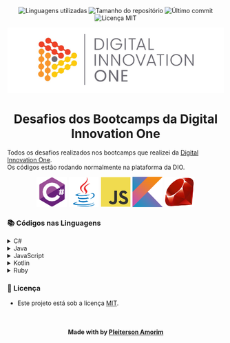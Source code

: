<!-- Badges session -->
<p align="center">
  <!-- languages -->
  <img src="https://img.shields.io/github/languages/count/pleiterson/desafios-bootcamps-dio?style=social" alt="Linguagens utilizadas">
  <!-- repo size -->
  <img src="https://img.shields.io/github/repo-size/Pleiterson/desafios-bootcamps-dio?style=social" alt="Tamanho do repositório">
  <!-- last commit -->
  <img src="https://img.shields.io/github/last-commit/Pleiterson/desafios-bootcamps-dio?style=social" alt="Último commit">
  <!-- licence MIT -->
  <img src="https://img.shields.io/github/license/Pleiterson/desafios-bootcamps-dio?style=social" alt="Licença MIT">
</p>

<!--Banner session-->
<p align="center">
  <img src="./assets/banner.png" alt="DIO" tittle="Digital Innovation One">
</p>

<!--About session-->
<h1 align="center">Desafios dos Bootcamps da Digital Innovation One</h1>

Todos os desafios realizados nos bootcamps que realizei da [Digital Innovation One](https://digitalinnovation.one/).<br>
Os códigos estão rodando normalmente na plataforma da DIO.

<!-- Ícones das linguagens -->
<p align="center">
  <!-- C# -->
  <img src="./assets/csharp.svg" alt="csharp" tittle="C#" width="70" height="70">
  <!-- Java -->
  <img src="./assets/java.svg" alt="java" tittle="Java" width="70" height="70">
  <!-- JavaScript -->
  <img src="./assets/javascript.svg" alt="javascript" tittle="JavaScript" width="70" height="70">
  <!-- Kotlin -->
  <img src="./assets/kotlin.svg" alt="kotlin" tittle="Kotlin" width="70" height="70">
  <img src="./assets/ruby.svg" alt="ruby" tittle="Ruby" width="70" height="70">
</p>

<h3>📚 Códigos nas Linguagens </h3>

<!-- C# -->
<details>
  <summary><span>C#</span></summary>
  <div>
    <h4>Desafios aritméticos em C#</h4>
    <a href="https://github.com/Pleiterson/desafios-bootcamps-dio/blob/master/C%23/Desafios%20aritm%C3%A9ticos%20em%20C%23/media-1.cs">Média 1</a><br/>
    <a href="https://github.com/Pleiterson/desafios-bootcamps-dio/blob/master/C%23/Desafios%20aritm%C3%A9ticos%20em%20C%23/crescimento-populacional.cs">Crescimento Populacional</a><br/>
    <a href="https://github.com/Pleiterson/desafios-bootcamps-dio/blob/master/C%23/Desafios%20aritm%C3%A9ticos%20em%20C%23/bazinga.cs">Bazinga!</a><br/>
    <a href="https://github.com/Pleiterson/desafios-bootcamps-dio/blob/master/C%23/Desafios%20aritm%C3%A9ticos%20em%20C%23/tempo-de-um-evento.cs">Tempo de um Evento</a><br/>
    <a href="https://github.com/Pleiterson/desafios-bootcamps-dio/blob/master/C%23/Desafios%20aritm%C3%A9ticos%20em%20C%23/comunicacao-em-piralandia.cs">Comunicação em Piralândia</a>
  </div>
    <div>
      <h4>Desenvolvendo algoritmos com C#</h4>
      <a href="https://github.com/Pleiterson/desafios-bootcamps-dio/blob/master/C%23/Desenvolvendo%20algoritmos%20com%20C%23/calculo-de-viagem.cs">Cálculo de viagem</a><br/>
      <a href="https://github.com/Pleiterson/desafios-bootcamps-dio/blob/master/C%23/Desenvolvendo%20algoritmos%20com%20C%23/album-da-copa.cs">Álbum da Copa</a><br/>
      <a href="https://github.com/Pleiterson/desafios-bootcamps-dio/blob/master/C%23/Desenvolvendo%20algoritmos%20com%20C%23/animal.cs">Animal</a><br/>
    </div>
    <div>
      <h4>Introdução a Programação com .NET</h4>
      <a href="https://github.com/Pleiterson/desafios-bootcamps-dio/blob/master/C%23/Introdu%C3%A7%C3%A3o%20a%20Programa%C3%A7%C3%A3o%20com%20C%23/dividindo-X-por-Y.cs">Dividindo X por Y</a><br/>
      <a href="https://github.com/Pleiterson/desafios-bootcamps-dio/blob/master/C%23/Introdu%C3%A7%C3%A3o%20a%20Programa%C3%A7%C3%A3o%20com%20.NET/bazinga.cs">Bazinga!</a><br/>
      <a href="https://github.com/Pleiterson/desafios-bootcamps-dio/blob/master/C%23/Introdu%C3%A7%C3%A3o%20a%20Programa%C3%A7%C3%A3o%20com%20.NET/coxinha-de-bueno.cs">Coxinha de Bueno</a><br/>
    </div>
    <div>
      <h4>Introdução a Programação com C#</h4>
      <a href="https://github.com/Pleiterson/desafios-bootcamps-dio/blob/master/C%23/Introdu%C3%A7%C3%A3o%20a%20Programa%C3%A7%C3%A3o%20com%20C%23/dividindo-X-por-Y.cs">Dividindo X por Y</a><br/>
      <a href="https://github.com/Pleiterson/desafios-bootcamps-dio/blob/master/C%23/Introdu%C3%A7%C3%A3o%20a%20Programa%C3%A7%C3%A3o%20com%20C%23/distancia.cs">Distância</a><br/>
      <a href="https://github.com/Pleiterson/desafios-bootcamps-dio/blob/master/C%23/Introdu%C3%A7%C3%A3o%20a%20Programa%C3%A7%C3%A3o%20com%20C%23/quanta-mandioca.cs">Quanta Mandioca?</a><br/>
    </div>
    <div>
      <h4>Praticando programação em C#</h4>
      <a href="https://github.com/Pleiterson/desafios-bootcamps-dio/blob/master/C%23/Praticando%20programa%C3%A7%C3%A3o%20em%20C%23/coordenadas-de-um-ponto.cs">Coordenadas de um Ponto</a><br/>
      <a href="https://github.com/Pleiterson/desafios-bootcamps-dio/blob/master/C%23/Solu%C3%A7%C3%A3o%20de%20problemas%20com%20.NET/compras-no-supermercado.cs">Compras no Supermercado</a><br/>
      <a href="https://github.com/Pleiterson/desafios-bootcamps-dio/blob/master/C%23/Praticando%20programa%C3%A7%C3%A3o%20em%20C%23/pink-cerebro.cs">Pink e Cérebro</a><br/>
    </div>
    <div>
      <h4>Resolvendo Algoritmos</h4>
      <a href="https://github.com/Pleiterson/desafios-bootcamps-dio/blob/master/C%23/Resolvendo%20Algoritmos/hora-da-corrida.cs">Hora da Corrida</a><br/>
      <a href="https://github.com/Pleiterson/desafios-bootcamps-dio/blob/master/C%23/Resolvendo%20Algoritmos/cardapio-aereo.cs">Cardápio Aéreo</a><br/>
      <a href="https://github.com/Pleiterson/desafios-bootcamps-dio/blob/master/C%23/Resolvendo%20Algoritmos/pizza-antes-do-final-do-ano.cs">Pizza Antes do Final do Ano</a><br/>
      <a href="https://github.com/Pleiterson/desafios-bootcamps-dio/blob/master/C%23/Resolvendo%20Algoritmos/conversao-de-tempo.cs">Conversão de Tempo</a><br/>
      <a href="https://github.com/Pleiterson/desafios-bootcamps-dio/blob/master/C%23/Resolvendo%20Algoritmos/idade-em-dias.cs">Idade em Dias</a><br/>
      <a href="https://github.com/Pleiterson/desafios-bootcamps-dio/blob/master/C%23/Resolvendo%20Algoritmos/tempo-do-dobby.cs">Tempo do Dobby</a><br/>
      <a href="https://github.com/Pleiterson/desafios-bootcamps-dio/blob/master/C%23/Resolvendo%20Algoritmos/rodizio-de-cavalos-e-carruagens.cs">Rodízio de cavalos e carruagens</a><br/>
    </div>
    <div>
      <h4>Solução de problemas básicos em C#</h4>
      <a href="https://github.com/Pleiterson/desafios-bootcamps-dio/blob/master/C%23/Solu%C3%A7%C3%A3o%20de%20problemas%20b%C3%A1sicos%20em%20C%23/visita-na-feira.cs">Visita na Feira</a><br/>
      <a href="https://github.com/Pleiterson/desafios-bootcamps-dio/blob/master/C%23/Solu%C3%A7%C3%A3o%20de%20problemas%20b%C3%A1sicos%20em%20C%23/tuitando.cs">Tuitando</a><br/>
      <a href="https://github.com/Pleiterson/desafios-bootcamps-dio/blob/master/C%23/Solu%C3%A7%C3%A3o%20de%20Problemas%20Essenciais%20com%20C%23/validacao-de-nota.cs">Validação de Nota</a><br/>
    </div>
    <div>
      <h4>Solução de problemas com .NET</h4>
      <a href="https://github.com/Pleiterson/desafios-bootcamps-dio/blob/master/C%23/Solu%C3%A7%C3%A3o%20de%20problemas%20com%20.NET/programa-para-validacao-de-notas.cs">Programa para Validação de Notas</a><br/>
      <a href="https://github.com/Pleiterson/desafios-bootcamps-dio/blob/master/C%23/Introdu%C3%A7%C3%A3o%20a%20Programa%C3%A7%C3%A3o%20com%20C%23/quanta-mandioca.cs">Quanta Mandioca?</a><br/>
      <a href="https://github.com/Pleiterson/desafios-bootcamps-dio/blob/master/C%23/Solu%C3%A7%C3%A3o%20de%20problemas%20com%20.NET/compras-no-supermercado.cs">Compras no Supermercado</a><br/>
      <a href="https://github.com/Pleiterson/desafios-bootcamps-dio/blob/master/C%23/Solu%C3%A7%C3%A3o%20de%20problemas%20com%20.NET/validador-de-senhas-com-requisitos.cs">Validador de senhas com requisitos</a><br/>
      <a href="https://github.com/Pleiterson/desafios-bootcamps-dio/blob/master/C%23/Solu%C3%A7%C3%A3o%20de%20problemas%20com%20.NET/fila-do-banco.cs">Fila do Banco</a><br/>
    </div>
    <div>
      <h4>Solução de problemas em C#</h4>
      <a href="https://github.com/Pleiterson/desafios-bootcamps-dio/blob/master/C%23/Solu%C3%A7%C3%A3o%20de%20problemas%20em%20C%23/consumo-medio-do-automovel.cs">Consumo Médio do Automóvel</a><br/>
      <a href="https://github.com/Pleiterson/desafios-bootcamps-dio/blob/master/C%23/Solu%C3%A7%C3%A3o%20de%20problemas%20em%20C%23/ddd.cs">DDD</a><br/>
      <a href="https://github.com/Pleiterson/desafios-bootcamps-dio/blob/master/C%23/Solu%C3%A7%C3%A3o%20de%20problemas%20em%20C%23/aumento-salario.cs">Aumento de Salário</a><br/>
    </div>
    <div>
      <h4>Solução de Problemas Essenciais com C#</h4>
      <a href="https://github.com/Pleiterson/desafios-bootcamps-dio/blob/master/C%23/Solu%C3%A7%C3%A3o%20de%20Problemas%20Essenciais%20com%20C%23/quadrado-e-ao-cubo.cs">Quadrado e ao Cubo</a><br/>
      <a href="https://github.com/Pleiterson/desafios-bootcamps-dio/blob/master/C%23/Solu%C3%A7%C3%A3o%20de%20Problemas%20Essenciais%20com%20C%23/a-corrida-de-tartarugas.cs">A Corrida de Tartarugas</a><br/>
      <a href="https://github.com/Pleiterson/desafios-bootcamps-dio/blob/master/C%23/Solu%C3%A7%C3%A3o%20de%20Problemas%20Essenciais%20com%20C%23/ultrapassando-V.cs">Ultrapassando V</a><br/>
      <a href="https://github.com/Pleiterson/desafios-bootcamps-dio/blob/master/C%23/Solu%C3%A7%C3%A3o%20de%20Problemas%20Essenciais%20com%20C%23/validacao-de-nota.cs">Validação de Nota</a><br/>
      <a href="https://github.com/Pleiterson/desafios-bootcamps-dio/blob/master/C%23/Solu%C3%A7%C3%A3o%20de%20Problemas%20Essenciais%20com%20C%23/pedro-bento-e-o-mundo-de-oz.cs">Pedro Bento e o Mundo de OZ</a><br/>
    </div>
    <div>
      <h4>Solucionando desafios intermediários em C#</h4>
      <a href="https://github.com/Pleiterson/desafios-bootcamps-dio/blob/master/C%23/Solucionando%20desafios%20intermedi%C3%A1rios%20em%20C%23/teste-de-selecao-1.cs">Teste de Seleção 1</a><br/>
      <a href="https://github.com/Pleiterson/desafios-bootcamps-dio/blob/master/C%23/Solucionando%20desafios%20intermedi%C3%A1rios%20em%20C%23/triangulo.cs">Triângulo</a><br/>
      <a href="https://github.com/Pleiterson/desafios-bootcamps-dio/blob/master/C%23/Solucionando%20desafios%20intermedi%C3%A1rios%20em%20C%23/notas-e-moedas.cs">Notas e Moedas</a><br/>
      <a href="https://github.com/Pleiterson/desafios-bootcamps-dio/blob/master/C%23/Solucionando%20desafios%20intermedi%C3%A1rios%20em%20C%23/teorematda-divisao-euclidiana.cs">Teorema da Divisão Euclidiana</a><br/>
      <a href="https://github.com/Pleiterson/desafios-bootcamps-dio/blob/master/C%23/Solucionando%20desafios%20intermedi%C3%A1rios%20em%20C%23/formula-de-bhaskara.cs">Fórmula de Bhaskara</a><br/>
    </div>
</details>

<!-- Java -->
<details>
  <summary><span>Java</span></summary>
  <div>
    <h4>Desafios Aritméticos em Java</h4>
    <a href="https://github.com/Pleiterson/desafios-bootcamps-dio/blob/master/Java/Desafios%20Aritm%C3%A9ticos%20em%20Java/divisores.java">Divisores</a><br/>
    <a href="https://github.com/Pleiterson/desafios-bootcamps-dio/blob/master/Java/Fundamentos%20Aritm%C3%A9ticos%20em%20Java/AnaliseNumeros.java">Análise de Números</a><br/>
    <a href="https://github.com/Pleiterson/desafios-bootcamps-dio/blob/master/Java/Solu%C3%A7%C3%A3o%20de%20Problemas%20com%20Java/ContagemRepetidaNumeros.java">Contagem repetida de números</a><br/>
  </div>
  <div>
    <h4>Fundamentos Aritméticos em Java</h4>
    <a href="https://github.com/Pleiterson/desafios-bootcamps-dio/blob/master/Java/Fundamentos%20Aritm%C3%A9ticos%20em%20Java/QtdeNumerosPositivos.java">Quantidade de Números Positivos</a><br/>
    <a href="https://github.com/Pleiterson/desafios-bootcamps-dio/blob/master/Java/Fundamentos%20Aritm%C3%A9ticos%20em%20Java/ExibindoNumerosPares.java">Exibindo Números Pares</a><br/>
    <a href="https://github.com/Pleiterson/desafios-bootcamps-dio/blob/master/Java/Fundamentos%20Aritm%C3%A9ticos%20em%20Java/AnaliseNumeros.java">Análise de Números</a><br/>
    <a href="https://github.com/Pleiterson/desafios-bootcamps-dio/blob/master/Java/Fundamentos%20Aritm%C3%A9ticos%20em%20Java/ContagemCedulas.java">Contagem de Cédulas</a><br/>
    <a href="https://github.com/Pleiterson/desafios-bootcamps-dio/blob/master/Java/Fundamentos%20Aritm%C3%A9ticos%20em%20Java/ConsumoMedioAutomovel.java">Consumo Médio do Automóvel</a><br/>
  </div>
  <div>
    <h4>Introdução a Busca e Substituição em Java</h4>
    <a href="https://github.com/Pleiterson/desafios-bootcamps-dio/blob/master/Java/Introdu%C3%A7%C3%A3o%20a%20Busca%20e%20Substitui%C3%A7%C3%A3o%20em%20Java/OrdenacaoPalavrasPorTamanho.java">Ordenação de palavras por tamanho</a><br/>
    <a href="https://github.com/Pleiterson/desafios-bootcamps-dio/blob/master/Java/Introdu%C3%A7%C3%A3o%20a%20Busca%20e%20Substitui%C3%A7%C3%A3o%20em%20Java/MaiorSubstring.java">Encontre a maior substring</a><br/>
    <a href="https://github.com/Pleiterson/desafios-bootcamps-dio/blob/master/Java/Introdu%C3%A7%C3%A3o%20a%20Busca%20e%20Substitui%C3%A7%C3%A3o%20em%20Java/ValidadorSenhas.java">Validador de senhas com requisitos</a><br/>
    <a href="https://github.com/Pleiterson/desafios-bootcamps-dio/blob/master/Java/Introdu%C3%A7%C3%A3o%20a%20Busca%20e%20Substitui%C3%A7%C3%A3o%20em%20Java/PedraPapelTesouraLagartoSpock.java">Pedra, Papel, Tesoura, Lagarto e Spock</a><br/>
    <a href="https://github.com/Pleiterson/desafios-bootcamps-dio/blob/master/Java/Introdu%C3%A7%C3%A3o%20a%20Busca%20e%20Substitui%C3%A7%C3%A3o%20em%20Java/AtalhosWebBlogger.java">Atalhos para o Weblogger Brasil</a><br/>
  </div>
  <div>
    <h4>Introdução a Programação com Java</h4>
    <a href="https://github.com/Pleiterson/desafios-bootcamps-dio/blob/master/Java/Introdu%C3%A7%C3%A3o%20a%20Programa%C3%A7%C3%A3o%20com%20Java/VisitaFeira.java">Visita na Feira</a><br/>
    <a href="https://github.com/Pleiterson/desafios-bootcamps-dio/blob/master/Java/Introdu%C3%A7%C3%A3o%20a%20Programa%C3%A7%C3%A3o%20com%20Java/MultiplicacaoSimples.java">Multiplicação Simples</a><br/>
    <a href="https://github.com/Pleiterson/desafios-bootcamps-dio/blob/master/Java/Introdu%C3%A7%C3%A3o%20a%20Programa%C3%A7%C3%A3o%20com%20Java/FolhaPagamento.java">Folha de Pagamento</a><br/>
  </div>
  <div>
    <h4>Ordenação e Filtros em Java</h4>
    <a href="https://github.com/Pleiterson/desafios-bootcamps-dio/blob/master/Java/Ordena%C3%A7%C3%A3o%20e%20Filtros%20em%20Java/OrdenandoNumerosParesImpares.java">Ordenando Números Pares e Ímpares</a><br/>
    <a href="https://github.com/Pleiterson/desafios-bootcamps-dio/blob/master/Java/Ordena%C3%A7%C3%A3o%20e%20Filtros%20em%20Java/ComprasSupermercado.java">Compras no Supermercado</a><br/>
    <a href="https://github.com/Pleiterson/desafios-bootcamps-dio/blob/master/Java/Ordena%C3%A7%C3%A3o%20e%20Filtros%20em%20Java/UniformesFinalAno.java">Uniformes de final de ano</a><br/>
    <a href="https://github.com/Pleiterson/desafios-bootcamps-dio/blob/master/Java/Ordena%C3%A7%C3%A3o%20e%20Filtros%20em%20Java/FilaBanco.java">Fila do Banco</a><br/>
    <a href="https://github.com/Pleiterson/desafios-bootcamps-dio/blob/master/Java/Ordena%C3%A7%C3%A3o%20e%20Filtros%20em%20Java/GincanaAcampamento.java">Gincana no Acampamento</a><br/>
  </div>
  <div>
    <h4>Praticando programação em Java</h4>
    <a href="https://github.com/Pleiterson/desafios-bootcamps-dio/blob/master/Java/Resolvendo%20Algoritmos%20com%20Java/AbreviacaoPostsBlog.java">Abreviando posts do blog</a><br/>
    <a href="https://github.com/Pleiterson/desafios-bootcamps-dio/blob/master/Java/Solu%C3%A7%C3%A3o%20de%20Problemas%20com%20Java/ConjuntosBonsRuins.java">Conjuntos bons ou ruins?</a><br/>
    <a href="https://github.com/Pleiterson/desafios-bootcamps-dio/blob/master/Java/Introdu%C3%A7%C3%A3o%20a%20Busca%20e%20Substitui%C3%A7%C3%A3o%20em%20Java/MaiorSubstring.java">Encontre a maior substring</a><br/>
    <a href="https://github.com/Pleiterson/desafios-bootcamps-dio/blob/master/Java/Solu%C3%A7%C3%A3o%20de%20Problemas%20com%20Java/EntrevistaEmbaracosa.java">Entrevista embaraçosa</a><br/>
    <a href="https://github.com/Pleiterson/desafios-bootcamps-dio/blob/master/Java/Introdu%C3%A7%C3%A3o%20a%20Busca%20e%20Substitui%C3%A7%C3%A3o%20em%20Java/ValidadorSenhas.java">Validador de senhas com requisitos</a><br/>
  </div>
  <div>
    <h4>Resolvendo Algoritmos com Java</h4>
    <a href="https://github.com/Pleiterson/desafios-bootcamps-dio/blob/master/Java/Resolvendo%20Algoritmos%20com%20Java/CoracaoCartas.java">Coração das cartas</a><br/>
    <a href="https://github.com/Pleiterson/desafios-bootcamps-dio/blob/master/Java/Resolvendo%20Algoritmos%20com%20Java/AbreviacaoPostsBlog.java">Abreviando posts do blog</a><br/>
    <a href="https://github.com/Pleiterson/desafios-bootcamps-dio/blob/master/Java/Resolvendo%20Algoritmos%20com%20Java/CombinacaoStrings.java">Combinação de strings</a><br/>
    <a href="https://github.com/Pleiterson/desafios-bootcamps-dio/blob/master/Java/Resolvendo%20Algoritmos%20com%20Java/HashMagico.java">Hash Mágico</a><br/>
    <a href="https://github.com/Pleiterson/desafios-bootcamps-dio/blob/master/Java/Resolvendo%20Algoritmos%20com%20Java/TabuleiroSecreto.java">O tabuleiro secreto</a><br/>
  </div>
  <div>
    <h4>Solução de problemas básicos em Java</h4>
    <a href="https://github.com/Pleiterson/desafios-bootcamps-dio/blob/master/Java/Solu%C3%A7%C3%A3o%20de%20problemas%20b%C3%A1sicos%20em%20Java/ExibindoNumerosPares.java">Exibindo Números Pares</a><br/>
    <a href="https://github.com/Pleiterson/desafios-bootcamps-dio/blob/master/Java/Solu%C3%A7%C3%A3o%20de%20problemas%20b%C3%A1sicos%20em%20Java/IdadeEmDias.java">Idade em Dias</a><br/>
    <a href="https://github.com/Pleiterson/desafios-bootcamps-dio/blob/master/Java/Solu%C3%A7%C3%A3o%20de%20problemas%20b%C3%A1sicos%20em%20Java/NotasDaProva.java">Notas da Prova</a><br/>
  </div>
  <div>
    <h4>Solução de Problemas com Java</h4>
    <a href="https://github.com/Pleiterson/desafios-bootcamps-dio/blob/master/Java/Solu%C3%A7%C3%A3o%20de%20Problemas%20com%20Java/ContagemRepetidaNumeros.java">Contagem repetida de números</a><br/>
    <a href="https://github.com/Pleiterson/desafios-bootcamps-dio/blob/master/Java/Solu%C3%A7%C3%A3o%20de%20Problemas%20com%20Java/VogaisExtraterrestres.java">Vogais Extraterrestres</a><br/>
    <a href="https://github.com/Pleiterson/desafios-bootcamps-dio/blob/master/Java/Solu%C3%A7%C3%A3o%20de%20Problemas%20com%20Java/MelhorAmigoPablo.java">Melhor amigo do Pablo</a><br/>
    <a href="https://github.com/Pleiterson/desafios-bootcamps-dio/blob/master/Java/Solu%C3%A7%C3%A3o%20de%20Problemas%20com%20Java/EntrevistaEmbaracosa.java">Entrevista embaraçosa</a><br/>
    <a href="https://github.com/Pleiterson/desafios-bootcamps-dio/blob/master/Java/Solu%C3%A7%C3%A3o%20de%20Problemas%20com%20Java/ConjuntosBonsRuins.java">Conjuntos bons ou ruins?</a><br/>
    <a href="https://github.com/Pleiterson/desafios-bootcamps-dio/blob/master/Java/Solu%C3%A7%C3%A3o%20de%20Problemas%20com%20Java/ProdutoDivisao.java">Produto e divisão</a><br/>
    <a href="https://github.com/Pleiterson/desafios-bootcamps-dio/blob/master/Java/Solu%C3%A7%C3%A3o%20de%20Problemas%20com%20Java/BarrasOuro.java">Barras de ouro</a><br/>
  </div>
  <div>
    <h4>Solucionando problemas básicos em Java</h4>
    <a href="https://github.com/Pleiterson/desafios-bootcamps-dio/blob/master/Java/Introdu%C3%A7%C3%A3o%20a%20Programa%C3%A7%C3%A3o%20com%20Java/MultiplicacaoSimples.java">Multiplicação Simples</a><br/>
    <a href="https://github.com/Pleiterson/desafios-bootcamps-dio/blob/master/Java/Solucionando%20problemas%20b%C3%A1sicos%20em%20Java/MenorPosicao.java">Menor e Posição</a><br/>
    <a href="https://github.com/Pleiterson/desafios-bootcamps-dio/blob/master/Java/Solucionando%20problemas%20b%C3%A1sicos%20em%20Java/NumerosImpares.java">Números Ímpares</a><br/>
  </div>
</details>

<!-- JavaScript -->
<details>
  <summary><span>JavaScript</span></summary>
  <div>
    <h4>Busca e Laços de Repetição</h4>
    <a href="https://github.com/Pleiterson/desafios-bootcamps-dio/blob/master/JavaScript/Ordena%C3%A7%C3%A3o%2C%20filtros%20e%20Desafios/o-escolhido.js">O Escolhido</a><br/>
    <a href="https://github.com/Pleiterson/desafios-bootcamps-dio/blob/master/JavaScript/Ordena%C3%A7%C3%A3o%2C%20filtros%20e%20Desafios/comunicacao-em-piralandia.js">Comunicação em Piralândia</a><br/>
    <a href="https://github.com/Pleiterson/desafios-bootcamps-dio/blob/master/JavaScript/Busca%20e%20La%C3%A7os%20de%20Repeti%C3%A7%C3%A3o/degustacao-de-vinho.js">Degustação de vinho</a><br/>
    <a href="https://github.com/Pleiterson/desafios-bootcamps-dio/blob/master/JavaScript/Busca%20e%20La%C3%A7os%20de%20Repeti%C3%A7%C3%A3o/pink-e-cerebro.js">Pink e Cérebro</a><br/>
    <a href="https://github.com/Pleiterson/desafios-bootcamps-dio/blob/master/JavaScript/Ordena%C3%A7%C3%A3o%2C%20filtros%20e%20Desafios/menor-e-posicao.js">Menor e Posição</a><br/>
  </div>
  <div>
    <h4>Desafios Aritméticos em JavaScript</h4>
    <a href="https://github.com/Pleiterson/desafios-bootcamps-dio/blob/master/JavaScript/Desafios%20Aritm%C3%A9ticos%20em%20JavaScript/coxinha-de-bueno.js">Coxinha de Bueno</a><br/>
    <a href="https://github.com/Pleiterson/desafios-bootcamps-dio/blob/master/JavaScript/Fundamentos%20Aritm%C3%A9ticos%20em%20JavaScript/consumo-medio-do-automovel.js">Consumo Médio do Automóvel</a><br/>
    <a href="https://github.com/Pleiterson/desafios-bootcamps-dio/blob/master/JavaScript/Desafios%20Aritm%C3%A9ticos%20em%20JavaScript/teorema-da-divisao-euclidiana.js">Teorema da Divisão Euclidiana</a><br/>
    <a href="https://github.com/Pleiterson/desafios-bootcamps-dio/blob/master/JavaScript/Fundamentos%20Aritm%C3%A9ticos%20em%20JavaScript/contagem-de-cedulas.js">Contagem de Cédulas</a><br/>
  </div>
  <div>
    <h4>Desafios Lógicos</h4>
    <a href="https://github.com/Pleiterson/desafios-bootcamps-dio/blob/master/JavaScript/Desafios%20L%C3%B3gicos/abreviando-posts-do-blog.js">Abreviando posts do blog</a><br/>
    <a href="https://github.com/Pleiterson/desafios-bootcamps-dio/blob/master/JavaScript/Desafios%20L%C3%B3gicos/brinquedos-do-papai-noel.js">Brinquedos do Papai Noel</a><br/>
    <a href="https://github.com/Pleiterson/desafios-bootcamps-dio/blob/master/JavaScript/Desafios%20L%C3%B3gicos/o-tabuleiro-secreto.js">O tabuleiro secreto</a><br/>
    <a href="https://github.com/Pleiterson/desafios-bootcamps-dio/blob/master/JavaScript/Desafios%20L%C3%B3gicos/album-da-copa.js">Álbum da Copa</a><br/>
    <a href="https://github.com/Pleiterson/desafios-bootcamps-dio/blob/master/JavaScript/Desafios%20L%C3%B3gicos/votacao-para-bobo-da-corte.js">Votação para Bobo da Corte</a><br/>
    <a href="https://github.com/Pleiterson/desafios-bootcamps-dio/blob/master/JavaScript/Desafios%20L%C3%B3gicos/hash-magico.js">Hash Mágico</a><br/>
  </div>
  <div>
    <h4>Desenvolvimento de problemas avançados em JavaScript</h4>
    <a href="https://github.com/Pleiterson/desafios-bootcamps-dio/blob/master/JavaScript/Ordena%C3%A7%C3%A3o%20e%20Filtros%20em%20JavaScript/ordenando-numeros-pares-e-impares.js">Ordenando Números Pares e Ímpares</a><br/>
    <a href="https://github.com/Pleiterson/desafios-bootcamps-dio/blob/master/JavaScript/Desenvolvimento%20de%20problemas%20avan%C3%A7ados%20em%20JavaScript/animal.js">Animal</a><br/>
    <a href="https://github.com/Pleiterson/desafios-bootcamps-dio/blob/master/JavaScript/Ordena%C3%A7%C3%A3o%2C%20filtros%20e%20Desafios/compras-no-supermercado.js">Compras no Supermercado</a><br/>
  </div>
  <div>
    <h4>Fundamentos Aritméticos em JavaScript</h4>
    <a href="https://github.com/Pleiterson/desafios-bootcamps-dio/blob/master/JavaScript/Fundamentos%20Aritm%C3%A9ticos%20em%20JavaScript/quantidade-de-numeros-positivos.js">Quantidade de Números Positivos</a><br/>
    <a href="https://github.com/Pleiterson/desafios-bootcamps-dio/blob/master/JavaScript/Fundamentos%20Aritm%C3%A9ticos%20em%20JavaScript/exibindo-numeros-pares.js">Exibindo Números Pares</a><br/>
    <a href="https://github.com/Pleiterson/desafios-bootcamps-dio/blob/master/JavaScript/Fundamentos%20Aritm%C3%A9ticos%20em%20JavaScript/analise-de-numeros.js">Análise de Números</a><br/>
    <a href="https://github.com/Pleiterson/desafios-bootcamps-dio/blob/master/JavaScript/Fundamentos%20Aritm%C3%A9ticos%20em%20JavaScript/contagem-de-cedulas.js">Contagem de Cédulas</a><br/>
    <a href="https://github.com/Pleiterson/desafios-bootcamps-dio/blob/master/JavaScript/Fundamentos%20Aritm%C3%A9ticos%20em%20JavaScript/consumo-medio-do-automovel.js">Consumo Médio do Automóvel</a><br/>
  </div>
  <div>
    <h4>Introdução a Busca e Substituição em JavaScript</h4>
    <a href="https://github.com/Pleiterson/desafios-bootcamps-dio/blob/master/JavaScript/Introdu%C3%A7%C3%A3o%20a%20Busca%20e%20Substitui%C3%A7%C3%A3o%20em%20JavaScript/ordenacao-de-palavras-por-tamanho.js">Ordenação de palavras por tamanho</a><br/>
    <a href="https://github.com/Pleiterson/desafios-bootcamps-dio/blob/master/JavaScript/Ordena%C3%A7%C3%A3o%2C%20filtros%20e%20Desafios/encontre-a-maior-substring.js">Encontre a maior substring</a><br/>
    <a href="https://github.com/Pleiterson/desafios-bootcamps-dio/blob/master/JavaScript/Introdu%C3%A7%C3%A3o%20a%20Busca%20e%20Substitui%C3%A7%C3%A3o%20em%20JavaScript/validador-de-senhas-com-requisitos.js">Validador de senhas com requisitos</a><br/>
    <a href="https://github.com/Pleiterson/desafios-bootcamps-dio/blob/master/JavaScript/Ordena%C3%A7%C3%A3o%2C%20filtros%20e%20Desafios/pedra-papel-tesoura-lagarto-e-spock.js">Pedra, Papel, Tesoura, Lagarto e Spock</a><br/>
    <a href="https://github.com/Pleiterson/desafios-bootcamps-dio/blob/master/JavaScript/Introdu%C3%A7%C3%A3o%20a%20Busca%20e%20Substitui%C3%A7%C3%A3o%20em%20JavaScript/atalhos-para-o-weblogger-brasil.js">Atalhos para o Weblogger Brasil</a><br/>
  </div>
  <div>
    <h4>Introdução a Programação</h4>
    <a href="https://github.com/Pleiterson/desafios-bootcamps-dio/blob/master/JavaScript/Praticando%20Programa%C3%A7%C3%A3o%20com%20JavaScript/dividindo-X-por-Y.js">Dividindo X por Y</a><br/>
    <a href="https://github.com/Pleiterson/desafios-bootcamps-dio/blob/master/JavaScript/Praticando%20Programa%C3%A7%C3%A3o%20com%20JavaScript/distancia.js">Distância</a><br/>
    <a href="https://github.com/Pleiterson/desafios-bootcamps-dio/blob/master/JavaScript/Introdu%C3%A7%C3%A3o%20a%20Programa%C3%A7%C3%A3o/quanta-mandioca.js">Quanta Mandioca?</a><br/>
  </div>
  <div>
    <h4>Introdução a Programação com JavaScript</h4>
    <a href="https://github.com/Pleiterson/desafios-bootcamps-dio/blob/master/JavaScript/Introdu%C3%A7%C3%A3o%20a%20Programa%C3%A7%C3%A3o%20com%20JavaScript/visita-na-feira.js">Visita na Feira</a><br/>
    <a href="https://github.com/Pleiterson/desafios-bootcamps-dio/blob/master/JavaScript/Introdu%C3%A7%C3%A3o%20a%20Programa%C3%A7%C3%A3o%20com%20JavaScript/multiplicacao-simples.js">Multiplicação Simples</a><br/>
    <a href="https://github.com/Pleiterson/desafios-bootcamps-dio/blob/master/JavaScript/Introdu%C3%A7%C3%A3o%20a%20Programa%C3%A7%C3%A3o%20com%20JavaScript/folha-de-pagamento.js">Folha de Pagamento</a><br/>
  </div>
  <div>
    <h4>Ordenação e Filtros em JavaScript</h4>
    <a href="https://github.com/Pleiterson/desafios-bootcamps-dio/blob/master/JavaScript/Ordena%C3%A7%C3%A3o%20e%20Filtros%20em%20JavaScript/ordenando-numeros-pares-e-impares.js">Ordenando Números Pares e Ímpares</a><br/>
    <a href="https://github.com/Pleiterson/desafios-bootcamps-dio/blob/master/JavaScript/Ordena%C3%A7%C3%A3o%2C%20filtros%20e%20Desafios/compras-no-supermercado.js">Compras no Supermercado</a><br/>
    <a href="https://github.com/Pleiterson/desafios-bootcamps-dio/blob/master/JavaScript/Solu%C3%A7%C3%A3o%20de%20Problemas/uniformes-de-final-de-ano.js">Uniformes de final de ano</a><br/>
    <a href="https://github.com/Pleiterson/desafios-bootcamps-dio/blob/master/JavaScript/Ordena%C3%A7%C3%A3o%20e%20Filtros%20em%20JavaScript/fila-do-banco.js">Fila do Banco</a><br/>
    <a href="https://github.com/Pleiterson/desafios-bootcamps-dio/blob/master/JavaScript/Solu%C3%A7%C3%A3o%20de%20Problemas/gincana-no-acampamento.js">Gincana no Acampamento</a><br/>
  </div>
  <div>
    <h4>Ordenação, filtros e Desafios</h4>
    <a href="https://github.com/Pleiterson/desafios-bootcamps-dio/blob/master/JavaScript/Ordena%C3%A7%C3%A3o%2C%20filtros%20e%20Desafios/comunicacao-em-piralandia.js">Comunicação em Piralândia</a><br/>
    <a href="https://github.com/Pleiterson/desafios-bootcamps-dio/blob/master/JavaScript/Ordena%C3%A7%C3%A3o%2C%20filtros%20e%20Desafios/compras-no-supermercado.js">Compras no Supermercado</a><br/>
    <a href="https://github.com/Pleiterson/desafios-bootcamps-dio/blob/master/JavaScript/Ordena%C3%A7%C3%A3o%2C%20filtros%20e%20Desafios/pedra-papel-tesoura-lagarto-e-spock.js">Pedra, Papel, Tesoura, Lagarto e Spock</a><br/>
    <a href="https://github.com/Pleiterson/desafios-bootcamps-dio/blob/master/JavaScript/Ordena%C3%A7%C3%A3o%2C%20filtros%20e%20Desafios/o-escolhido.js">O Escolhido</a><br/>
    <a href="https://github.com/Pleiterson/desafios-bootcamps-dio/blob/master/JavaScript/Ordena%C3%A7%C3%A3o%2C%20filtros%20e%20Desafios/encontre-a-maior-substring.js">Encontre a maior substring</a><br/>
    <a href="https://github.com/Pleiterson/desafios-bootcamps-dio/blob/master/JavaScript/Ordena%C3%A7%C3%A3o%2C%20filtros%20e%20Desafios/menor-e-posicao.js">Menor e Posição</a><br/>
  </div>
  <div>
    <h4>Praticando Programação com JavaScript</h4>
    <a href="https://github.com/Pleiterson/desafios-bootcamps-dio/blob/master/JavaScript/Introdu%C3%A7%C3%A3o%20a%20Programa%C3%A7%C3%A3o%20com%20JavaScript/folha-de-pagamento.js">Folha de Pagamento</a><br/>
    <a href="https://github.com/Pleiterson/desafios-bootcamps-dio/blob/master/JavaScript/Praticando%20Programa%C3%A7%C3%A3o%20com%20JavaScript/dividindo-X-por-Y.js">Dividindo X por Y</a><br/>
    <a href="https://github.com/Pleiterson/desafios-bootcamps-dio/blob/master/JavaScript/Praticando%20Programa%C3%A7%C3%A3o%20com%20JavaScript/distancia.js">Distância</a><br/>
    <a href="https://github.com/Pleiterson/desafios-bootcamps-dio/blob/master/JavaScript/Introdu%C3%A7%C3%A3o%20a%20Programa%C3%A7%C3%A3o%20com%20JavaScript/visita-na-feira.js">Visita na Feira</a><br/>
  </div>
  <div>
    <h4>Praticando programação em JavaScript</h4>
    <a href="https://github.com/Pleiterson/desafios-bootcamps-dio/blob/master/JavaScript/Introdu%C3%A7%C3%A3o%20a%20Programa%C3%A7%C3%A3o/quanta-mandioca.js">Quanta Mandioca?</a><br/>
    <a href="https://github.com/Pleiterson/desafios-bootcamps-dio/blob/master/JavaScript/Desafios%20L%C3%B3gicos/votacao-para-bobo-da-corte.js">Votação para Bobo da Corte</a><br/>
    <a href="https://github.com/Pleiterson/desafios-bootcamps-dio/blob/master/JavaScript/Ordena%C3%A7%C3%A3o%2C%20filtros%20e%20Desafios/comunicacao-em-piralandia.js">Comunicação em Piralândia</a><br/>
    <a href="https://github.com/Pleiterson/desafios-bootcamps-dio/blob/master/JavaScript/Fundamentos%20Aritm%C3%A9ticos%20em%20JavaScript/contagem-de-cedulas.js">Contagem de Cédulas</a><br/>
    <a href="https://github.com/Pleiterson/desafios-bootcamps-dio/blob/master/JavaScript/Introdu%C3%A7%C3%A3o%20a%20Programa%C3%A7%C3%A3o%20com%20JavaScript/folha-de-pagamento.js">Folha de Pagamento</a><br/>
  </div>
  <div>
    <h4>Problemas Aritméticos</h4>
    <a href="https://github.com/Pleiterson/desafios-bootcamps-dio/blob/master/JavaScript/Problemas%20Aritm%C3%A9ticos/soma-simples.js">Soma Simples</a><br/>
    <a href="https://github.com/Pleiterson/desafios-bootcamps-dio/blob/master/JavaScript/Desafios%20Aritm%C3%A9ticos%20em%20JavaScript/coxinha-de-bueno.js">Coxinha de Bueno</a><br/>
    <a href="https://github.com/Pleiterson/desafios-bootcamps-dio/blob/master/JavaScript/Problemas%20Aritm%C3%A9ticos/calculo-de-viagem.js">Cálculo de viagem</a><br/>
    <a href="https://github.com/Pleiterson/desafios-bootcamps-dio/blob/master/JavaScript/Problemas%20Aritm%C3%A9ticos/taxa-de-imposto-de-renda.js">Taxa de Imposto de Renda</a><br/>
    <a href="https://github.com/Pleiterson/desafios-bootcamps-dio/blob/master/JavaScript/Desafios%20Aritm%C3%A9ticos%20em%20JavaScript/teorema-da-divisao-euclidiana.js">Teorema da Divisão Euclidiana</a><br/>
  </div>
  <div>
    <h4>Resolvendo Algoritmos</h4>
    <a href="https://github.com/Pleiterson/desafios-bootcamps-dio/blob/master/JavaScript/Resolvendo%20Algoritmos/album-da-copa.js">Álbum da Copa</a><br/>
    <a href="https://github.com/Pleiterson/desafios-bootcamps-dio/blob/master/JavaScript/Resolvendo%20Algoritmos/tipo-de-combustivel.js">Tipo de Combustível</a><br/>
    <a href="https://github.com/Pleiterson/desafios-bootcamps-dio/blob/master/JavaScript/Desafios%20L%C3%B3gicos/votacao-para-bobo-da-corte.js">Votação para Bobo da Corte</a><br/>
    <a href="https://github.com/Pleiterson/desafios-bootcamps-dio/blob/master/JavaScript/Desafios%20L%C3%B3gicos/brinquedos-do-papai-noel.js">Brinquedos do Papai Noel</a><br/>
    <a href="https://github.com/Pleiterson/desafios-bootcamps-dio/blob/master/JavaScript/Resolvendo%20Algoritmos/programa-para-validacao-de-notas.js">Programa para Validação de Notas</a><br/>
  </div>
  <div>
    <h4>Resolvendo Algoritmos com JavaScript</h4>
    <a href="https://github.com/Pleiterson/desafios-bootcamps-dio/blob/master/JavaScript/Resolvendo%20Algoritmos%20com%20JavaScript/coracao-das-cartas.js">Coração das cartas</a><br/>
    <a href="https://github.com/Pleiterson/desafios-bootcamps-dio/blob/master/JavaScript/Desafios%20L%C3%B3gicos/abreviando-posts-do-blog.js">Abreviando posts do blog</a><br/>
    <a href="https://github.com/Pleiterson/desafios-bootcamps-dio/blob/master/JavaScript/Resolvendo%20Algoritmos%20com%20JavaScript/combinacao-de-strings.js">Combinação de strings</a><br/>
    <a href="https://github.com/Pleiterson/desafios-bootcamps-dio/blob/master/JavaScript/Desafios%20L%C3%B3gicos/hash-magico.js">Hash Mágico</a><br/>
    <a href="https://github.com/Pleiterson/desafios-bootcamps-dio/blob/master/JavaScript/Desafios%20L%C3%B3gicos/o-tabuleiro-secreto.js">O tabuleiro secreto</a><br/>
  </div>
  <div>
    <h4>Solução de Problemas</h4>
    <a href="https://github.com/Pleiterson/desafios-bootcamps-dio/blob/master/JavaScript/Solu%C3%A7%C3%A3o%20de%20Problemas/gincana-no-acampamento.js">Gincana no Acampamento</a><br/>
    <a href="https://github.com/Pleiterson/desafios-bootcamps-dio/blob/master/JavaScript/Solu%C3%A7%C3%A3o%20de%20Problemas/fila-do-banco.js">Fila do Banco</a><br/>
    <a href="https://github.com/Pleiterson/desafios-bootcamps-dio/blob/master/JavaScript/Solu%C3%A7%C3%A3o%20de%20Problemas/quadrado-e-ao-cubo.js">Quadrado e ao Cubo</a><br/>
    <a href="https://github.com/Pleiterson/desafios-bootcamps-dio/blob/master/JavaScript/Solu%C3%A7%C3%A3o%20de%20Problemas/a-corrida-de-tartarugas.js">A Corrida de Tartarugas</a><br/>
    <a href="https://github.com/Pleiterson/desafios-bootcamps-dio/blob/master/JavaScript/Solu%C3%A7%C3%A3o%20de%20Problemas/uniformes-de-final-de-ano.js">Uniformes de final de ano</a><br/>
    <a href="https://github.com/Pleiterson/desafios-bootcamps-dio/blob/master/JavaScript/Solu%C3%A7%C3%A3o%20de%20Problemas/pedro-bento-e-o-mundo-de-oz.js">Pedro Bento e o Mundo de OZ</a><br/>
  </div>
  <div>
    <h4>Solução de problemas básicos em JavaScript</h4>
    <a href="https://github.com/Pleiterson/desafios-bootcamps-dio/blob/master/JavaScript/Praticando%20Programa%C3%A7%C3%A3o%20com%20JavaScript/dividindo-X-por-Y.js">Dividindo X por Y</a><br/>
    <a href="https://github.com/Pleiterson/desafios-bootcamps-dio/blob/master/JavaScript/Solu%C3%A7%C3%A3o%20de%20problemas%20b%C3%A1sicos%20em%20JavaScript/blobs.js">Blobs</a><br/>
    <a href="https://github.com/Pleiterson/desafios-bootcamps-dio/blob/master/JavaScript/Resolvendo%20Algoritmos/tipo-de-combustivel.js">Tipo de Combustível</a><br/>
  </div>
  <div>
    <h4>Solução de Problemas com JavaScript</h4>
    <a href="https://github.com/Pleiterson/desafios-bootcamps-dio/blob/master/JavaScript/Solu%C3%A7%C3%A3o%20de%20Problemas%20com%20JavaScript/contagem-repetida-de-numeros.js">Contagem repetida de números</a><br/>
    <a href="https://github.com/Pleiterson/desafios-bootcamps-dio/blob/master/JavaScript/Solu%C3%A7%C3%A3o%20de%20Problemas%20com%20JavaScript/vogais-extraterrestres.js">Vogais Extraterrestres</a><br/>
    <a href="https://github.com/Pleiterson/desafios-bootcamps-dio/blob/master/JavaScript/Solu%C3%A7%C3%A3o%20de%20Problemas%20com%20JavaScript/melhor-amigo-do-pablo.js">Melhor amigo do Pablo</a><br/>
    <a href="https://github.com/Pleiterson/desafios-bootcamps-dio/blob/master/JavaScript/Solu%C3%A7%C3%A3o%20de%20Problemas%20com%20JavaScript/entrevista-embaracosa.js">Entrevista embaraçosa</a><br/>
    <a href="https://github.com/Pleiterson/desafios-bootcamps-dio/blob/master/JavaScript/Solu%C3%A7%C3%A3o%20de%20Problemas%20com%20JavaScript/conjuntos-bons-ou-ruins.js">Conjuntos bons ou ruins?</a><br/>
    <a href="https://github.com/Pleiterson/desafios-bootcamps-dio/blob/master/JavaScript/Solu%C3%A7%C3%A3o%20de%20Problemas%20com%20JavaScript/produto-e-divisao.js">Produto e divisão</a><br/>
    <a href="https://github.com/Pleiterson/desafios-bootcamps-dio/blob/master/JavaScript/Solu%C3%A7%C3%A3o%20de%20Problemas%20com%20JavaScript/barras-de-ouro.js">Barras de ouro</a><br/>
  </div>
  <div>
    <h4>Solução de Problemas Cotidianos</h4>
    <a href="https://github.com/Pleiterson/desafios-bootcamps-dio/blob/master/JavaScript/Solu%C3%A7%C3%A3o%20de%20Problemas%20Cotidianos/hora-da-corrida.js">Hora da Corrida</a><br/>
    <a href="https://github.com/Pleiterson/desafios-bootcamps-dio/blob/master/JavaScript/Solu%C3%A7%C3%A3o%20de%20Problemas%20Cotidianos/cardapio-aereo.js">Cardápio Aéreo</a><br/>
    <a href="https://github.com/Pleiterson/desafios-bootcamps-dio/blob/master/JavaScript/Solu%C3%A7%C3%A3o%20de%20Problemas%20Cotidianos/pizza-antes-do-final-do-ano.js">Pizza Antes do Final do Ano</a><br/>
    <a href="https://github.com/Pleiterson/desafios-bootcamps-dio/blob/master/JavaScript/Solu%C3%A7%C3%A3o%20de%20Problemas%20Cotidianos/conversao-de-tempo.js">Conversão de Tempo</a><br/>
    <a href="https://github.com/Pleiterson/desafios-bootcamps-dio/blob/master/JavaScript/Solu%C3%A7%C3%A3o%20de%20Problemas%20Cotidianos/idade-em-dias.js">Idade em Dias</a><br/>
    <a href="https://github.com/Pleiterson/desafios-bootcamps-dio/blob/master/JavaScript/Solu%C3%A7%C3%A3o%20de%20Problemas%20Cotidianos/tempo-do-dobby.js">Tempo do Dobby</a><br/>
    <a href="https://github.com/Pleiterson/desafios-bootcamps-dio/blob/master/JavaScript/Solu%C3%A7%C3%A3o%20de%20Problemas%20Cotidianos/rodizio-de-cavalos-e-carruagens.js">Rodízio de cavalos e carruagens</a><br/>
  </div>
  <div>
    <h4>Solução de Problemas Essenciais</h4>
    <a href="https://github.com/Pleiterson/desafios-bootcamps-dio/blob/master/JavaScript/Solu%C3%A7%C3%A3o%20de%20Problemas/quadrado-e-ao-cubo.js">Quadrado e ao Cubo</a><br/>
    <a href="https://github.com/Pleiterson/desafios-bootcamps-dio/blob/master/JavaScript/Solu%C3%A7%C3%A3o%20de%20Problemas/a-corrida-de-tartarugas.js">A Corrida de Tartarugas</a><br/>
    <a href="https://github.com/Pleiterson/desafios-bootcamps-dio/blob/master/JavaScript/Solu%C3%A7%C3%A3o%20de%20Problemas%20Essenciais/ultrapassando-V.js">Ultrapassando V</a><br/>
    <a href="https://github.com/Pleiterson/desafios-bootcamps-dio/blob/master/JavaScript/Solu%C3%A7%C3%A3o%20de%20Problemas%20Essenciais/validacao-de-nota.js">Validação de Nota</a><br/>
    <a href="https://github.com/Pleiterson/desafios-bootcamps-dio/blob/master/JavaScript/Solu%C3%A7%C3%A3o%20de%20Problemas/pedro-bento-e-o-mundo-de-oz.js">Pedro Bento e o Mundo de OZ</a><br/>
  </div>
</details>

<!-- Kotlin -->
<details>
  <summary><span>Kotlin</span></summary>
  <div>
    <h4>Introdução a programação em Kotlin</h4>
    <a href="">Soma Simples</a><br/>
    <a href="">Números Ímpares</a><br/>
    <a href="">Quadrado e ao Cubo</a><br/>
  </div>
  <div>
    <h4>Praticando programação em Kotlin</h4>
    <a href="">O jogo Matemático de Paula</a><br/>
    <a href="">Conversão Simples de Base</a><br/>
    <a href="">Bob Conduite</a><br/>
  </div>
  <div>
    <h4>Solucionando problemas em Kotlin</h4>
    <a href="">Taxa de Imposto de Renda</a><br/>
    <a href="">Área do Círculo</a><br/>
    <a href="">A Corrida de Tartarugas</a><br/>
    <a href="">Figurinhas</a><br/>
  </div>
</details>

<!-- Ruby -->
<details>
  <summary><span>Ruby</span></summary>
  <div>
    <h4>Praticando com desafios intermediários em Ruby</h4>
    <a href="https://github.com/Pleiterson/desafios-bootcamps-dio/blob/master/Ruby/Praticando%20com%20desafios%20intermedi%C3%A1rios%20em%20Ruby/EncaixaOuNao.rb">Encaixa ou Não?</a><br/>
    <a href="https://github.com/Pleiterson/desafios-bootcamps-dio/blob/master/Ruby/Praticando%20com%20desafios%20intermedi%C3%A1rios%20em%20Ruby/TipoDeCombustivel.rb">Tipo de Combustível</a><br/>
    <a href="https://github.com/Pleiterson/desafios-bootcamps-dio/blob/master/Ruby/Praticando%20com%20desafios%20intermedi%C3%A1rios%20em%20Ruby/CrescimentoPopulacional.rb">Crescimento Populacional</a><br/>
    <a href="https://github.com/Pleiterson/desafios-bootcamps-dio/blob/master/Ruby/Praticando%20com%20desafios%20intermedi%C3%A1rios%20em%20Ruby/FibonacciFacil.rb">Fibonacci Fácil</a><br/>
    <a href="https://github.com/Pleiterson/desafios-bootcamps-dio/blob/master/Ruby/Praticando%20com%20desafios%20intermedi%C3%A1rios%20em%20Ruby/SequenciaLogica.rb">Sequência Lógica</a><br/>
  </div>
  <div>
    <h4>Solucionando desafios matemáticos em Ruby</h4>
    <a href="https://github.com/Pleiterson/desafios-bootcamps-dio/blob/master/Ruby/Solucionando%20desafios%20matem%C3%A1ticos%20em%20Ruby/SubstituicaoEmVetorI.rb">Substituição em Vetor I</a><br/>
    <a href="https://github.com/Pleiterson/desafios-bootcamps-dio/blob/master/Ruby/Solucionando%20desafios%20matem%C3%A1ticos%20em%20Ruby/FibonacciEmVetor.rb">Fibonacci em Vetor</a><br/>
    <a href="https://github.com/Pleiterson/desafios-bootcamps-dio/blob/master/Ruby/Solucionando%20desafios%20matem%C3%A1ticos%20em%20Ruby/AcimaDaDiagonalPrincipal.rb">Acima da Diagonal Principal</a><br/>
  </div>
  <div>
    <h4>Solucionando problemas básicos em Ruby</h4>
    <a href="https://github.com/Pleiterson/desafios-bootcamps-dio/blob/master/Ruby/Solucionando%20problemas%20b%C3%A1sicos%20em%20Ruby/ParOuImpar.rb">Par ou Ímpar</a><br/>
    <a href="https://github.com/Pleiterson/desafios-bootcamps-dio/blob/master/Ruby/Solucionando%20problemas%20b%C3%A1sicos%20em%20Ruby/DDD.rb">DDD</a><br/>
    <a href="https://github.com/Pleiterson/desafios-bootcamps-dio/blob/master/Ruby/Solucionando%20problemas%20b%C3%A1sicos%20em%20Ruby/IdadeEmDias.rb">Idade em Dias</a><br/>
  </div>
</details>

<!--License session-->
<h3>📝 Licença</h3>

- Este projeto está sob a licença [MIT](./LICENSE).

<!--Bottom session-->
<br><h4 align=center>Made with by <a target="_blank" href="https://pleiterson.vercel.app" >Pleiterson Amorim</a></h4>
